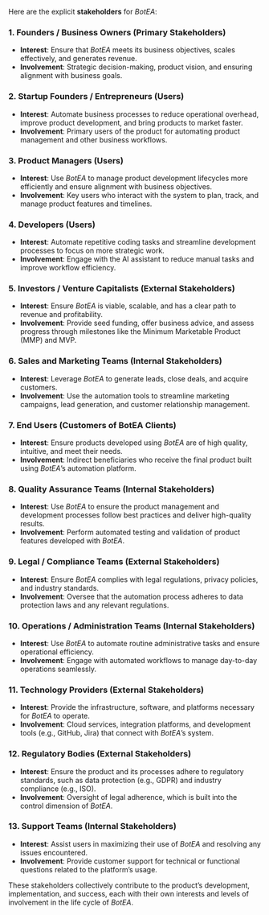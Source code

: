 Here are the explicit **stakeholders** for *BotEA*:

### 1. **Founders / Business Owners (Primary Stakeholders)**
   - **Interest**: Ensure that *BotEA* meets its business objectives, scales effectively, and generates revenue.
   - **Involvement**: Strategic decision-making, product vision, and ensuring alignment with business goals.

### 2. **Startup Founders / Entrepreneurs (Users)**
   - **Interest**: Automate business processes to reduce operational overhead, improve product development, and bring products to market faster.
   - **Involvement**: Primary users of the product for automating product management and other business workflows.

### 3. **Product Managers (Users)**
   - **Interest**: Use *BotEA* to manage product development lifecycles more efficiently and ensure alignment with business objectives.
   - **Involvement**: Key users who interact with the system to plan, track, and manage product features and timelines.

### 4. **Developers (Users)**
   - **Interest**: Automate repetitive coding tasks and streamline development processes to focus on more strategic work.
   - **Involvement**: Engage with the AI assistant to reduce manual tasks and improve workflow efficiency.

### 5. **Investors / Venture Capitalists (External Stakeholders)**
   - **Interest**: Ensure *BotEA* is viable, scalable, and has a clear path to revenue and profitability.
   - **Involvement**: Provide seed funding, offer business advice, and assess progress through milestones like the Minimum Marketable Product (MMP) and MVP.

### 6. **Sales and Marketing Teams (Internal Stakeholders)**
   - **Interest**: Leverage *BotEA* to generate leads, close deals, and acquire customers.
   - **Involvement**: Use the automation tools to streamline marketing campaigns, lead generation, and customer relationship management.

### 7. **End Users (Customers of BotEA Clients)**
   - **Interest**: Ensure products developed using *BotEA* are of high quality, intuitive, and meet their needs.
   - **Involvement**: Indirect beneficiaries who receive the final product built using *BotEA*’s automation platform.

### 8. **Quality Assurance Teams (Internal Stakeholders)**
   - **Interest**: Use *BotEA* to ensure the product management and development processes follow best practices and deliver high-quality results.
   - **Involvement**: Perform automated testing and validation of product features developed with *BotEA*.

### 9. **Legal / Compliance Teams (External Stakeholders)**
   - **Interest**: Ensure *BotEA* complies with legal regulations, privacy policies, and industry standards.
   - **Involvement**: Oversee that the automation process adheres to data protection laws and any relevant regulations.

### 10. **Operations / Administration Teams (Internal Stakeholders)**
   - **Interest**: Use *BotEA* to automate routine administrative tasks and ensure operational efficiency.
   - **Involvement**: Engage with automated workflows to manage day-to-day operations seamlessly.

### 11. **Technology Providers (External Stakeholders)**
   - **Interest**: Provide the infrastructure, software, and platforms necessary for *BotEA* to operate.
   - **Involvement**: Cloud services, integration platforms, and development tools (e.g., GitHub, Jira) that connect with *BotEA*’s system.

### 12. **Regulatory Bodies (External Stakeholders)**
   - **Interest**: Ensure the product and its processes adhere to regulatory standards, such as data protection (e.g., GDPR) and industry compliance (e.g., ISO).
   - **Involvement**: Oversight of legal adherence, which is built into the control dimension of *BotEA*.

### 13. **Support Teams (Internal Stakeholders)**
   - **Interest**: Assist users in maximizing their use of *BotEA* and resolving any issues encountered.
   - **Involvement**: Provide customer support for technical or functional questions related to the platform’s usage.

These stakeholders collectively contribute to the product’s development, implementation, and success, each with their own interests and levels of involvement in the life cycle of *BotEA*.